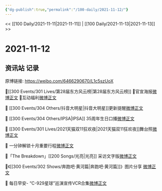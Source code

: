 ```yaml
---
{"dg-publish":true,"permalink":"/100-daily/2021-11-12/"}
---
```



<< [[100 Daily/2021-11-11\|2021-11-11]] | [[100 Daily/2021-11-13\|2021-11-13]] >>

# 2021-11-12

## 资讯站 记录

原博链接: https://weibo.com/6466290670/L1c5szUoX

🌟[[300 Events/301 Lives/第28届东方风云榜\|第28届东方风云榜]]
💫官宣海报[微博正文](https://m.weibo.cn/6466290670/4702731887445601)
💫互动福利[微博正文](https://m.weibo.cn/6466290670/4702749830942119)

🌟 [[300 Events/304 Others/抖音大明星\|抖音大明星]]更新提醒[微博正文](https://m.weibo.cn/6466290670/4702830881932344)

🌟 [[300 Events/304 Others/IPSA\|IPSA]] 35周年生日口播[微博正文](https://m.weibo.cn/6466290670/4702720890242625)

🌟 [[300 Events/301 Lives/2021天猫双11狂欢夜\|2021天猫双11狂欢夜]]舞台照[微博正文](https://m.weibo.cn/6466290670/4702701587272864)

🌟 一分钟解锁十月重要行程[微博正文](https://m.weibo.cn/6466290670/4702681954781648)

🌟「The Breakdown」[[200 Songs/光亮\|光亮]] 采访文字版[微博正文](https://m.weibo.cn/6466290670/4702842961006364)

🌟《[[300 Events/302 Shows/奔跑吧·黄河篇\|奔跑吧·黄河篇]]》图片分享 [微博正文](https://m.weibo.cn/6466290670/4702847424005319)

🌟 每日早安- “C-929星球”巡演宣传VCR合集[微博正文](https://m.weibo.cn/6466290670/4702629131192433)
